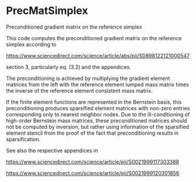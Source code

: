 # PrecMatSimplex
Preconditioned gradient matrix on the reference simplex

This code computes the preconditioned gradient matrix on the reference simplex according to

https://www.sciencedirect.com/science/article/abs/pii/S0898122121000547

section 3, particularly eq. (3.2) and the appendices.

The preconditioning is achieved by multiplying the gradient element matrices from the left with the reference element lumped mass matrix times the inverse of the reference element consistent mass matrix.

If the finite element functions are represented in the Bernstein basis, this preconditioning produces sparsified element matrices with non-zero entries corresponding only to nearest neighbor nodes. Due to the ill-conditioning of high-order Bernstein mass matrices, these preconditioned matrices should not be computed by inversion, but rather using information of the sparsified element stencil from the proof of the fact that preconditioning results in sparsification.

See also the respective appendices in 

https://www.sciencedirect.com/science/article/pii/S0021999117303388

https://www.sciencedirect.com/science/article/pii/S0021999120301856
